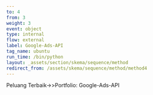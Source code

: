 ```yaml
---
to: 4
from: 3
weight: 3
event: object
type: internal
flow: external
label: Google-Ads-API
tag_name: ubuntu
run_time: /bin/python
layout: _assets/section/skema/sequence/method
redirect_from: /assets/skema/sequence/method/method4
---
```

Peluang Terbaik->>Portfolio: Google-Ads-API
